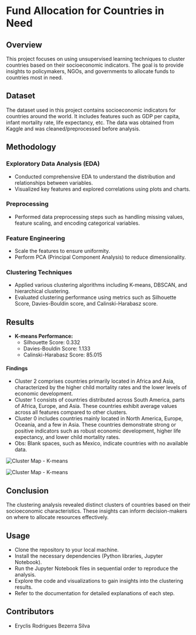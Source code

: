 # Fund Allocation for Countries in Need

## Overview
This project focuses on using unsupervised learning techniques to cluster countries based on their socioeconomic indicators. The goal is to provide insights to policymakers, NGOs, and governments to allocate funds to countries most in need.

## Dataset
The dataset used in this project contains socioeconomic indicators for countries around the world. It includes features such as GDP per capita, infant mortality rate, life expectancy, etc. The data was obtained from Kaggle and was cleaned/preprocessed before analysis.

## Methodology
### Exploratory Data Analysis (EDA)
- Conducted comprehensive EDA to understand the distribution and relationships between variables.
- Visualized key features and explored correlations using plots and charts.

### Preprocessing
- Performed data preprocessing steps such as handling missing values, feature scaling, and encoding categorical variables.

### Feature Engineering
- Scale the features to ensure uniformity.
- Perform PCA (Principal Component Analysis) to reduce dimensionality.

### Clustering Techniques
- Applied various clustering algorithms including K-means, DBSCAN, and hierarchical clustering.
- Evaluated clustering performance using metrics such as Silhouette Score, Davies-Bouldin score, and Calinski-Harabasz score.

## Results
- **K-means Performance:**
  - Silhouette Score: 0.332
  - Davies-Bouldin Score: 1.133
  - Calinski-Harabasz Score: 85.015

#### Findings
- Cluster 2 comprises countries primarily located in Africa and Asia, characterized by the higher child mortality rates and the lower levels of economic development.
- Cluster 1 consists of countries distributed across South America, parts of Africa, Europe, and Asia. These countries exhibit average values across all features compared to other clusters.
- Cluster 0 includes countries mainly located in North America, Europe, Oceania, and a few in Asia. These countries demonstrate strong or positive indicators such as robust economic development, higher life expectancy, and lower child mortality rates.
- Obs: Blank spaces, such as Mexico, indicate countries with no available data.

![Cluster Map - K-means]([https://github.com/Eryclis/Fund-Allocation-for-Countries-in-Need/blob/main/Needed%20Help%20per%20Country%20(k-means).png])

![Cluster Map - K-means]([https://github.com/Eryclis/Fund-Allocation-for-Countries-in-Need/blob/main/Needed%20Help%20per%20Country%20(DBSCAN).png])



## Conclusion
The clustering analysis revealed distinct clusters of countries based on their socioeconomic characteristics. These insights can inform decision-makers on where to allocate resources effectively.

## Usage
- Clone the repository to your local machine.
- Install the necessary dependencies (Python libraries, Jupyter Notebook).
- Run the Jupyter Notebook files in sequential order to reproduce the analysis.
- Explore the code and visualizations to gain insights into the clustering results.
- Refer to the documentation for detailed explanations of each step.

## Contributors
- Eryclis Rodrigues Bezerra Silva

